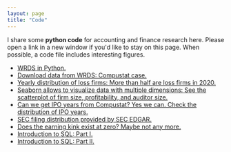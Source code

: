 ```yaml
---
layout: page
title: "Code"
---
```


I share some **python code** for accounting and finance research here. Please open a link in a new window if you'd like to stay on this page. When possible, a code file includes interesting figures.<br/>

* [WRDS in Python.](https://github.com/yjaeyoon/blog-posting/blob/master/wrds-intro.ipynb)<br/>
* [Download data from WRDS: Compustat case.](https://github.com/yjaeyoon/blog-posting/blob/master/wrds-download-compustat.ipynb)<br/>
* [Yearly distribution of loss firms: More than half are loss firms in 2020.](https://github.com/yjaeyoon/blog-posting/blob/master/compustat-loss-firm-distribution.ipynb) <br/>
* [Seaborn allows to visualize data with multiple dimensions: See the scatterplot of firm size, profitability, and auditor size.](https://github.com/yjaeyoon/blog-posting/blob/master/sctterplot-ROA-size-Big4.ipynb)<br/>
* [Can we get IPO years from Compustat? Yes we can. Check the distribution of IPO years.](https://github.com/yjaeyoon/blog-posting/blob/master/Compustat-ipodate.ipynb)<br/>
* [SEC filing distribution provided by SEC EDGAR.](https://github.com/yjaeyoon/sec-archives/blob/master/SEC_filings_dist.ipynb)<br/>
* [Does the earning kink exist at zero? Maybe not any more.](https://github.com/yjaeyoon/blog-posting/blob/master/is-there-kink-around-zero.ipynb)<br/>
* [Introduction to SQL: Part I.](https://github.com/yjaeyoon/blog-posting/blob/master/intro-to-sql-part1.ipynb)<br/>
* [Introduction to SQL: Part II.](https://github.com/yjaeyoon/blog-posting/blob/master/intro-to-sql-part2.ipynb)<br/>



<!-- Yearly distribution of Audit Analytics <br/>
Distribution of Critical Audit Matters <br/>
Yearly distribution of going-concern opinions <br/> 
Introduction to matplotlib <br/> 
Introduction to seaborn <br/> 
Introduction to financedatareader <br/> 
Introduction to bokeh <br/> 
Introduction to plotly <br/> 
Visualization with hovering function: https://plotly.com/python/hover-text-and-formatting/ <br/>
-->

